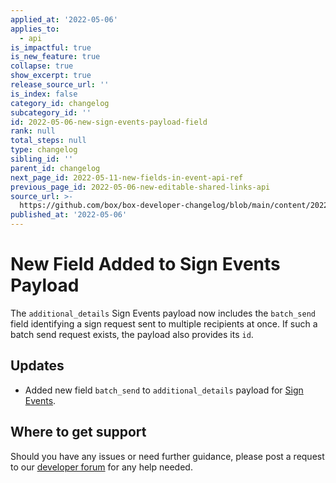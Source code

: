 ```yaml
---
applied_at: '2022-05-06'
applies_to:
  - api
is_impactful: true
is_new_feature: true
collapse: true
show_excerpt: true
release_source_url: ''
is_index: false
category_id: changelog
subcategory_id: ''
id: 2022-05-06-new-sign-events-payload-field
rank: null
total_steps: null
type: changelog
sibling_id: ''
parent_id: changelog
next_page_id: 2022-05-11-new-fields-in-event-api-ref
previous_page_id: 2022-05-06-new-editable-shared-links-api
source_url: >-
  https://github.com/box/box-developer-changelog/blob/main/content/2022/05-06-new-sign-events-payload-field.md
published_at: '2022-05-06'
---
```

# New Field Added to Sign Events Payload

The `additional_details` Sign Events payload now includes the `batch_send` field identifying a sign request sent to multiple recipients at once. If such a batch send request exists, the payload also provides its `id`.

<!-- more -->

## Updates
* Added new field `batch_send` to `additional_details` payload for [Sign Events][2].

## Where to get support

Should you have any issues or need further guidance, please post a request to
our [developer forum][1] for any help needed.

[1]: https://support.box.com/hc/en-us/community/topics/360001932973-Platform-and-Developer-Forum
[2]: g://events/event-triggers/sign-events